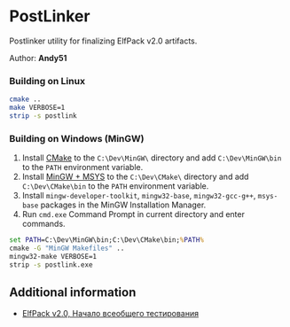 PostLinker
==========

Postlinker utility for finalizing ElfPack v2.0 artifacts.

Author: **Andy51**

### Building on Linux

```bash
cmake ..
make VERBOSE=1
strip -s postlink
```

### Building on Windows (MinGW)

1. Install [CMake](https://cmake.org/) to the `C:\Dev\MinGW\` directory and add `C:\Dev\MinGW\bin` to the `PATH` environment variable.
2. Install [MinGW + MSYS](https://sourceforge.net/projects/mingw/files/) to the `C:\Dev\CMake\` directory and add `C:\Dev\CMake\bin` to the `PATH` environment variable.
3. Install `mingw-developer-toolkit`, `mingw32-base`, `mingw32-gcc-g++`, `msys-base` packages in the MinGW Installation Manager.
4. Run `cmd.exe` Command Prompt in current directory and enter commands.

```bat
set PATH=C:\Dev\MinGW\bin;C:\Dev\CMake\bin;%PATH%
cmake -G "MinGW Makefiles" ..
mingw32-make VERBOSE=1
strip -s postlink.exe
```

## Additional information

* [ElfPack v2.0, Начало всеобщего тестирования](https://forum.motofan.ru/index.php?showtopic=161718)
